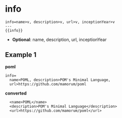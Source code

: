 # info
```
info=name>v, description>v, url>v, inceptionYear>v
---
{{info}}
```

- **Optional**: name, description, url, inceptionYear


## Example 1
**poml**
```
info=
  name>POML, description>POM's Minimal Language,
  url>https://github.com/mamorum/poml
```

**converted**
```
  <name>POML</name>
  <description>POM's Minimal Language</description>
  <url>https://github.com/mamorum/poml</url>
```

